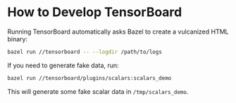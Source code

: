 # How to Develop TensorBoard

Running TensorBoard automatically asks Bazel to create a vulcanized HTML binary:

```sh
bazel run //tensorboard -- --logdir /path/to/logs
```

If you need to generate fake data, run:

```sh
bazel run //tensorboard/plugins/scalars:scalars_demo
```

This will generate some fake scalar data in `/tmp/scalars_demo`.
